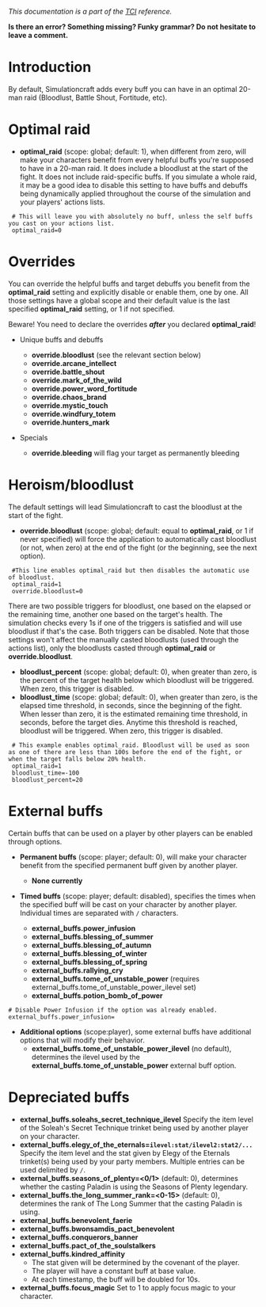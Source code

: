 _This documentation is a part of the [TCI](TextualConfigurationInterface) reference._

**Is there an error? Something missing? Funky grammar? Do not hesitate to leave a comment.**

# Introduction

By default, Simulationcraft adds every buff you can have in an optimal 20-man raid (Bloodlust, Battle Shout, Fortitude, etc).

# Optimal raid
  * **optimal\_raid** (scope: global; default: 1), when different from zero, will make your characters benefit from every helpful buffs you're supposed to have in a 20-man raid. It does include a bloodlust at the start of the fight. It does not include raid-specific buffs. If you simulate a whole raid, it may be a good idea to disable this setting to have buffs and debuffs being dynamically applied throughout the course of the simulation and your players' actions lists.
```
 # This will leave you with absolutely no buff, unless the self buffs you cast on your actions list.
 optimal_raid=0
```

# Overrides
You can override the helpful buffs and target debuffs you benefit from the **optimal\_raid** setting and explicitly disable or enable them, one by one. All those settings have a global scope and their default value is the last specified **optimal\_raid** setting, or 1 if not specified.

Beware! You need to declare the overrides ***after*** you declared **optimal\_raid**!

  * Unique buffs and debuffs
    * **override.bloodlust** (see the relevant section below)
    * **override.arcane_intellect**
    * **override.battle_shout**
    * **override.mark_of_the_wild**
    * **override.power_word_fortitude**
    * **override.chaos_brand**
    * **override.mystic_touch**
    * **override.windfury_totem**
    * **override.hunters_mark**

  * Specials
    * **override.bleeding** will flag your target as permanently bleeding

# Heroism/bloodlust

The default settings will lead Simulationcraft to cast the bloodlust at the start of the fight.

  * **override.bloodlust** (scope: global; default: equal to **optimal\_raid**, or 1 if never specified) will force the application to automatically cast bloodlust (or not, when zero) at the end of the fight (or the beginning, see the next option).
```
 #This line enables optimal_raid but then disables the automatic use of bloodlust.
 optimal_raid=1
 override.bloodlust=0
```

  There are two possible triggers for bloodlust, one based on the elapsed or the remaining time, another one based on the target's health. The simulation checks every 1s if one of the triggers is satisfied and will use bloodlust if that's the case. Both triggers can be disabled. Note that those settings won't affect the manually casted bloodlusts (used through the actions list), only the bloodlusts casted through **optimal\_raid** or **override.bloodlust**.

  * **bloodlust\_percent** (scope: global; default: 0), when greater than zero, is the percent of the target health below which bloodlust will be triggered. When zero, this trigger is disabled.
  * **bloodlust\_time** (scope: global; default: 0), when greater than zero, is the elapsed time threshold, in seconds, since the beginning of the fight. When lesser than zero, it is the estimated remaining time threshold, in seconds, before the target dies. Anytime this threshold is reached, bloodlust will be triggered. When zero, this trigger is disabled.
```
 # This example enables optimal_raid. Bloodlust will be used as soon as one of there are less than 100s before the end of the fight, or when the target falls below 20% health.
 optimal_raid=1
 bloodlust_time=-100
 bloodlust_percent=20
```

# External buffs

Certain buffs that can be used on a player by other players can be enabled through options.

  * **Permanent buffs** (scope: player; default: 0), will make your character benefit from the specified permanent buff given by another player.
    * **None currently**

  * **Timed buffs** (scope: player; default: disabled), specifies the times when the specified buff will be cast on your character by another player. Individual times are separated with `/` characters.
    * **external\_buffs.power\_infusion**
    * **external\_buffs.blessing\_of\_summer**
    * **external\_buffs.blessing\_of\_autumn**
    * **external\_buffs.blessing\_of\_winter**
    * **external\_buffs.blessing\_of\_spring**
    * **external\_buffs.rallying\_cry**
    * **external\_buffs.tome\_of\_unstable\_power** (requires external\_buffs.tome\_of\_unstable\_power\_ilevel set)
    * **external\_buffs.potion\_bomb\_of\_power**
```
# Disable Power Infusion if the option was already enabled.
external_buffs.power_infusion=
```

  * **Additional options** (scope:player), some external buffs have additional options that will modify their behavior. 
    * **external\_buffs.tome\_of\_unstable\_power\_ilevel** (no default), determines the ilevel used by the **external\_buffs.tome\_of\_unstable\_power** external buff option. 
# Depreciated buffs

  * **external\_buffs.soleahs_secret_technique_ilevel** Specify the item level of the Soleah's Secret Technique trinket being used by another player on your character.
  * **external\_buffs.elegy_of_the_eternals=`ilevel:stat/ilevel2:stat2/...`** Specify the item level and the stat given by Elegy of the Eternals trinket(s) being used by your party members. Multiple entries can be used delimited by `/`.
  * **external\_buffs.seasons\_of\_plenty=<0/1>** (default: 0), determines whether the casting Paladin is using the Seasons of Plenty legendary.
  * **external\_buffs.the\_long\_summer\_rank=<0-15>** (default: 0), determines the rank of The Long Summer that the casting Paladin is using.
  * **external\_buffs.benevolent\_faerie**
  * **external\_buffs.bwonsamdis\_pact\_benevolent**
  * **external\_buffs.conquerors\_banner**
  * **external\_buffs.pact\_of\_the\_soulstalkers**
  * **external\_buffs.kindred\_affinity**
      * The stat given will be determined by the covenant of the player.
      * The player will have a constant buff at base value.
      * At each timestamp, the buff will be doubled for 10s.
  * **external\_buffs.focus\_magic** Set to 1 to apply focus magic to your character.